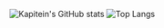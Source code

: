 ![Kapitein's GitHub stats](https://github-readme-stats.vercel.app/api?username=KapiteinKoekje&show_icons=true&theme=holi&hide_border=true)
![Top Langs](https://github-readme-stats.vercel.app/api/top-langs/?username=KapiteinKoekje&layout=donut&theme=holi&hide_border=true)
